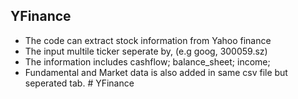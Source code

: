 ## YFinance
- The code can extract stock information from Yahoo finance
- The input multile ticker seperate by, (e.g goog, 300059.sz)
- The information includes cashflow; balance_sheet; income;
- Fundamental and Market data is also added in same csv file but seperated tab.
#   Y F i n a n c e  
 